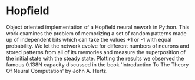 # Hopfield
Object oriented implementation of a Hopfield neural nework in Python.
This work examines the problem of memorizing a set of random patterns made up of independent bits which can take the values +1 or -1 with equal probability.
We let the network evolve for different numbers of neurons and stored patterns from all of its memories and measure the superposition of the initial state with the steady state. Plotting the results we observed the famous 0.138N capacity discussed in the book 'Introduction To The Theory Of Neural Computation' by John A. Hertz.
